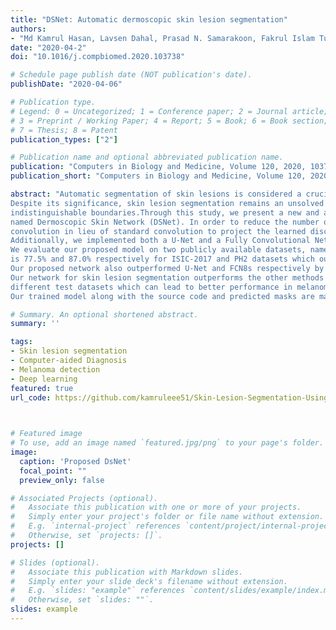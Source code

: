 ```yaml
---
title: "DSNet: Automatic dermoscopic skin lesion segmentation"
authors:
- "Md Kamrul Hasan, Lavsen Dahal, Prasad N. Samarakoon, Fakrul Islam Tushar, Robert Martí"
date: "2020-04-2"
doi: "10.1016/j.compbiomed.2020.103738"

# Schedule page publish date (NOT publication's date).
publishDate: "2020-04-06"

# Publication type.
# Legend: 0 = Uncategorized; 1 = Conference paper; 2 = Journal article;
# 3 = Preprint / Working Paper; 4 = Report; 5 = Book; 6 = Book section;
# 7 = Thesis; 8 = Patent
publication_types: ["2"]

# Publication name and optional abbreviated publication name.
publication: "Computers in Biology and Medicine, Volume 120, 2020, 103738, ISSN 0010-4825"
publication_short: "Computers in Biology and Medicine, Volume 120, 2020, 103738, ISSN 0010-4825"

abstract: "Automatic segmentation of skin lesions is considered a crucial step in Computer-aided Diagnosis (CAD) systems for melanoma detection.
Despite its significance, skin lesion segmentation remains an unsolved challenge due to their variability in color, texture, and shapes and 
indistinguishable boundaries.Through this study, we present a new and automatic semantic segmentation network for robust skin lesion segmentation
named Dermoscopic Skin Network (DSNet). In order to reduce the number of parameters to make the network lightweight, we used a depth-wise separable 
convolution in lieu of standard convolution to project the learned discriminating features onto the pixel space at different stages of the encoder. 
Additionally, we implemented both a U-Net and a Fully Convolutional Network (FCN8s) to compare against the proposed DSNet. 
We evaluate our proposed model on two publicly available datasets, namely ISIC-20171 and PH22 . The obtained mean Intersection over Union (mIoU) 
is 77.5% and 87.0% respectively for ISIC-2017 and PH2 datasets which outperformed the ISIC-2017 challenge winner by 1.0% with respect to mIoU. 
Our proposed network also outperformed U-Net and FCN8s respectively by 3.6% and 6.8% with respect to mIoU on the ISIC-2017 dataset. 
Our network for skin lesion segmentation outperforms the other methods discussed in the article and is able to provide better-segmented masks on two 
different test datasets which can lead to better performance in melanoma detection. 
Our trained model along with the source code and predicted masks are made publicly available"

# Summary. An optional shortened abstract.
summary: ''

tags:
- Skin lesion segmentation
- Computer-aided Diagnosis
- Melanoma detection
- Deep learning
featured: true
url_code: https://github.com/kamruleee51/Skin-Lesion-Segmentation-Using-Proposed-DSNet

 

# Featured image
# To use, add an image named `featured.jpg/png` to your page's folder.
image:
  caption: 'Proposed DsNet'
  focal_point: ""
  preview_only: false

# Associated Projects (optional).
#   Associate this publication with one or more of your projects.
#   Simply enter your project's folder or file name without extension.
#   E.g. `internal-project` references `content/project/internal-project/index.md`.
#   Otherwise, set `projects: []`.
projects: []

# Slides (optional).
#   Associate this publication with Markdown slides.
#   Simply enter your slide deck's filename without extension.
#   E.g. `slides: "example"` references `content/slides/example/index.md`.
#   Otherwise, set `slides: ""`.
slides: example
---
```

